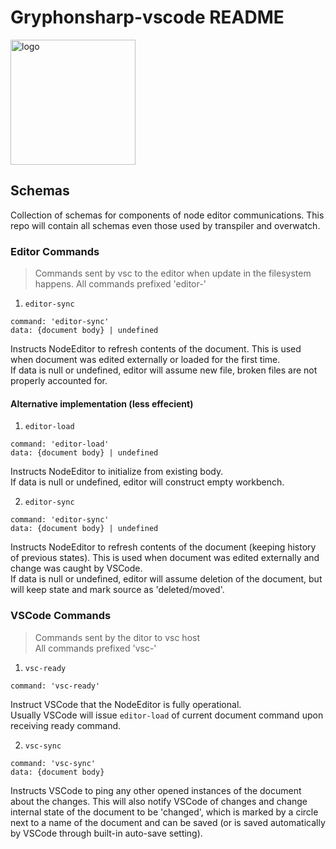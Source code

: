 # Gryphonsharp-vscode README
<img src="https://user-images.githubusercontent.com/52426335/127782714-2f404c37-d82b-462d-a9b2-8efe582ed955.png" alt="logo" width="200"/>

## Schemas
Collection of schemas for components of node editor communications. This repo will contain all schemas even those used by transpiler and overwatch.
### Editor Commands
> Commands sent by vsc to the editor when update in the filesystem happens.
> All commands prefixed 'editor-'
1. `editor-sync`
```
command: 'editor-sync'
data: {document body} | undefined
```
Instructs NodeEditor to refresh contents of the document. This is used when document was edited externally or loaded for the first time. <br>
If data is null or undefined, editor will assume new file, broken files are not properly accounted for.

#### Alternative implementation (less effecient)


1. `editor-load`
```
command: 'editor-load'
data: {document body} | undefined
```
Instructs NodeEditor to initialize from existing body.<br>
If data is null or undefined, editor will construct empty workbench.

2. `editor-sync`
```
command: 'editor-sync'
data: {document body} | undefined
```
Instructs NodeEditor to refresh contents of the document (keeping history of previous states). This is used when document was edited externally and change was caught by VSCode. <br>
If data is null or undefined, editor will assume deletion of the document, but will keep state and mark source as 'deleted/moved'.

### VSCode Commands
> Commands sent by the ditor to vsc host <br>
> All commands prefixed 'vsc-'
1. `vsc-ready`
```
command: 'vsc-ready'
```
Instruct VSCode that the NodeEditor is fully operational.<br>
Usually VSCode will issue `editor-load` of current document command upon receiving ready command.

2. `vsc-sync`
```
command: 'vsc-sync'
data: {document body}
```
Instructs VSCode to ping any other opened instances of the document about the changes. This will also notify VSCode of changes and change internal state of the document to be 'changed', which is marked by a circle next to a name of the document and can be saved (or is saved automatically by VSCode through built-in auto-save setting).
